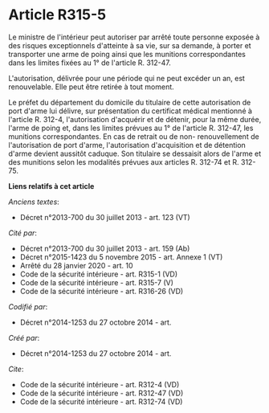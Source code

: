 # Article R315-5

Le ministre de l'intérieur peut autoriser par arrêté toute personne exposée à des risques exceptionnels d'atteinte à sa vie,
sur sa demande, à porter et transporter une arme de poing ainsi que les munitions correspondantes dans les limites fixées au
1° de l'article R. 312-47. 

L'autorisation, délivrée pour une période qui ne peut excéder un an, est renouvelable. Elle peut être retirée à tout moment. 

Le préfet du département du domicile du titulaire de cette autorisation de port d'arme lui délivre, sur présentation du
certificat médical mentionné à l'article R. 312-4, l'autorisation d'acquérir et de détenir, pour la même durée, l'arme de
poing et, dans les limites prévues au 1° de l'article R. 312-47, les munitions correspondantes. En cas de retrait ou de non-
renouvellement de l'autorisation de port d'arme, l'autorisation d'acquisition et de détention d'arme devient aussitôt
caduque. Son titulaire se dessaisit alors de l'arme et des munitions selon les modalités prévues aux articles R. 312-74 et R.
312-75.

**Liens relatifs à cet article**

_Anciens textes_:

  - Décret n°2013-700 du 30 juillet 2013 - art. 123 (VT)

_Cité par_:

  - Décret n°2013-700 du 30 juillet 2013 - art. 159 (Ab)
  - Décret n°2015-1423 du 5 novembre 2015 - art. Annexe 1 (VT)
  - Arrêté du 28 janvier 2020 - art. 10
  - Code de la sécurité intérieure - art. R315-1 (VD)
  - Code de la sécurité intérieure - art. R315-7 (V)
  - Code de la sécurité intérieure - art. R316-26 (VD)

_Codifié par_:

  - Décret n°2014-1253 du 27 octobre 2014 - art.

_Créé par_:

  - Décret n°2014-1253 du 27 octobre 2014 - art.

_Cite_:

  - Code de la sécurité intérieure - art. R312-4 (VD)
  - Code de la sécurité intérieure - art. R312-47 (VD)
  - Code de la sécurité intérieure - art. R312-74 (VD)
